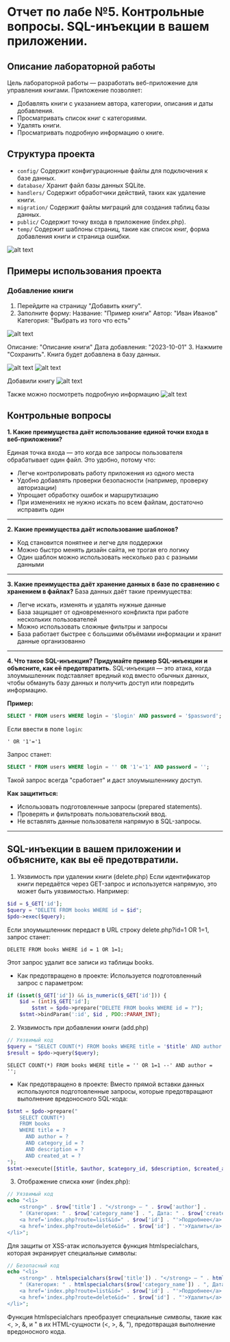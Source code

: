 # Отчет по лабе №5. Контрольные вопросы. SQL-инъекции в вашем приложении.

## Описание лабораторной работы
Цель лабораторной работы — разработать веб-приложение для управления книгами. Приложение позволяет:
- Добавлять книги с указанием автора, категории, описания и даты добавления.
- Просматривать список книг с категориями.
- Удалять книги.
- Просматривать подробную информацию о книге.


## Структура проекта
- `config/` Содержит конфигурационные файлы для подключения к базе данных.
- `database/` Хранит файл базы данных SQLite.
- `handlers/` Содержит обработчики действий, таких как удаление книги.
- `migration/` Содержит файлы миграций для создания таблиц базы данных.
- `public/` Содержит точку входа в приложение (index.php).
- `temp/` Содержит шаблоны страниц, такие как список книг, форма добавления книги и страница ошибки.


![alt text](image.png)


## Примеры использования проекта
### Добавление книги
1. Перейдите на страницу "Добавить книгу".
2. Заполните форму:
Название: "Пример книги"
Автор: "Иван Иванов"
Категория: "Выбрать из того что есть"

![alt text](image-2.png)

Описание: "Описание книги"
Дата добавления: "2023-10-01"
3. Нажмите "Сохранить". Книга будет добавлена в базу данных.


![alt text](image-1.png)
![alt text](image-3.png)


Добавили книгу
![alt text](image-4.png)


Также можно посмотреть подробную информацию
![alt text](image-5.png)

## Контрольные вопросы

**1. Какие преимущества даёт использование единой точки входа в веб-приложении?**

Единая точка входа — это когда все запросы пользователя обрабатывает один файл. Это удобно, потому что:
- Легче контролировать работу приложения из одного места
- Удобно добавлять проверки безопасности (например, проверку авторизации)
- Упрощает обработку ошибок и маршрутизацию
- При изменениях не нужно искать по всем файлам, достаточно исправить один

---

**2. Какие преимущества даёт использование шаблонов?**
- Код становится понятнее и легче для поддержки
- Можно быстро менять дизайн сайта, не трогая его логику
- Один шаблон можно использовать несколько раз с разными данными

---

**3. Какие преимущества даёт хранение данных в базе по сравнению с хранением в файлах?**
База данных даёт такие преимущества:
- Легче искать, изменять и удалять нужные данные
- База защищает от одновременного конфликта при работе нескольких пользователей
- Можно использовать сложные фильтры и запросы
- База работает быстрее с большими объёмами информации и хранит данные организованно

---

**4. Что такое SQL-инъекция? Придумайте пример SQL-инъекции и объясните, как её предотвратить.**
SQL-инъекция — это атака, когда злоумышленник подставляет вредный код вместо обычных данных, чтобы обмануть базу данных и получить доступ или повредить информацию.

**Пример:**

```sql
SELECT * FROM users WHERE login = '$login' AND password = '$password';
```

Если ввести в поле `login`:

```
' OR '1'='1
```

Запрос станет:

```sql
SELECT * FROM users WHERE login = '' OR '1'='1' AND password = '';
```

Такой запрос всегда "сработает" и даст злоумышленнику доступ.

**Как защититься:**
- Использовать подготовленные запросы (prepared statements).
- Проверять и фильтровать пользовательский ввод.
- Не вставлять данные пользователя напрямую в SQL-запросы.

---



## SQL-инъекции в вашем приложении и объясните, как вы её предотвратили.

1. Уязвимость при удалении книги (delete.php)
Если идентификатор книги передаётся через GET-запрос и используется напрямую, это может быть уязвимостью. Например:

```php
$id = $_GET['id'];
$query = "DELETE FROM books WHERE id = $id";
$pdo->exec($query);
```

Если злоумышленник передаст в URL строку delete.php?id=1 OR 1=1, запрос станет:

```
DELETE FROM books WHERE id = 1 OR 1=1;
```
Этот запрос удалит все записи из таблицы books.

- Как предотвращено в проекте:
Используется подготовленный запрос с параметром:

```php
if (isset($_GET['id']) && is_numeric($_GET['id'])) {
    $id = (int)$_GET['id'];
        $stmt = $pdo->prepare("DELETE FROM books WHERE id = ?");
    $stmt->bindParam(':id', $id , PDO::PARAM_INT);
```

2. Уязвимость при добавлении книги (add.php)

```php
// Уязвимый код
$query = "SELECT COUNT(*) FROM books WHERE title = '$title' AND author = '$author'";
$result = $pdo->query($query);
```

```
SELECT COUNT(*) FROM books WHERE title = '' OR 1=1 --' AND author = '';
```


- Как предотвращено в проекте:
Вместо прямой вставки данных используются подготовленные запросы, которые предотвращают выполнение вредоносного SQL-кода:

```php
$stmt = $pdo->prepare("
    SELECT COUNT(*) 
    FROM books 
    WHERE title = ? 
      AND author = ? 
      AND category_id = ? 
      AND description = ? 
      AND created_at = ?
");
$stmt->execute([$title, $author, $category_id, $description, $created_at]);
```


3. Отображение списка книг (index.php):

```php
// Уязвимый код
echo "<li>
    <strong>" . $row['title'] . "</strong> — " . $row['author'] . 
    " (Категория: " . $row['category_name'] . ", Дата: " . $row['created_at'] . ")
    <a href='index.php?route=list&id=" . $row['id'] . "'>Подробнее</a> |
    <a href='index.php?route=delete&id=" . $row['id'] . "'>Удалить</a>
</li>";
```

Для защиты от XSS-атак используется функция htmlspecialchars, которая экранирует специальные символы:

```php
// Безопасный код
echo "<li>
    <strong>" . htmlspecialchars($row['title']) . "</strong> — " . htmlspecialchars($row['author']) . 
    " (Категория: " . htmlspecialchars($row['category_name']) . ", Дата: " . htmlspecialchars($row['created_at']) . ")
    <a href='index.php?route=list&id=" . $row['id'] . "'>Подробнее</a> |
    <a href='index.php?route=delete&id=" . $row['id'] . "'>Удалить</a>
</li>";
```

Функция htmlspecialchars преобразует специальные символы, такие как <, >, &, и " в их HTML-сущности (&lt;, &gt;, &amp;, &quot;), предотвращая выполнение вредоносного кода.
